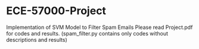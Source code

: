 # ECE-57000-Project
Implementation of SVM Model to Filter Spam Emails
Please read Project.pdf for codes and results. (spam_filter.py contains only codes without descriptions and results)
